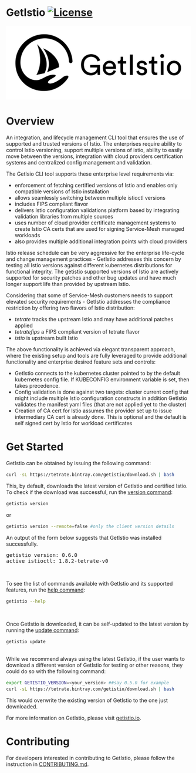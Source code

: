 # GetIstio [![License](https://img.shields.io/badge/License-Apache%202.0-blue.svg)](https://opensource.org/licenses/Apache-2.0)

![Simplify Istio with GetIsito!](getIstio.png)

# Overview

An integration, and lifecycle management CLI tool that ensures the use of supported and trusted versions of Istio. The enterprises require ability to control Istio versioning, support multiple versions of istio, ability to easily move between the versions, integration with cloud providers certification systems and centralized config management and validation. 

The GetIsio CLI tool supports these enterprise level requirements via:

- enforcement of fetching certified versions of Istio and enables only compatible versions of Istio installation
- allows seamlessly switching between multiple istioctl versions
- includes FIPS compliant flavor
- delivers Istio configuration validations platform based by integrating validation libraries from multiple sources
- uses number of cloud provider certificate management systems to create Istio CA certs that are used for signing Service-Mesh managed workloads 
- also provides multiple additional integration points with cloud providers

Istio release schedule can be very aggressive for the enterprise life-cycle and change management practices - GetIstio addresses this concern by testing all Istio versions against different kubernetes distributions for functional integrity. The getistio supported versions of Istio are actively supported for security patches and other bug updates and have much longer support life than provided by upstream Istio.

Considering that some of Service-Mesh customers needs to support elevated security requirements - GetIstio addresses the compliance restriction by offering two flavors of Istio distribution:

- _tetrate_ tracks the upstream Istio and may have additional patches applied
- _tetratefips_ a FIPS compliant version of tetrate flavor
- _istio_ is upstream built Istio

The above functionality is achieved via elegant transparent approach, where the existing setup and tools are fully leveraged to provide additional functionality and enterprise desired feature sets and controls:

- GetIstio connects to the kubernetes cluster pointed to by the default kubernetes config file. If KUBECONFIG environment variable is set, then takes precedence.
- Config validation is done against two targets:
cluster current config that might include multiple Istio configuration constructs
in addition GetIstio validates the manifest yaml files (that are not applied yet to the cluster)
- Creation of CA cert for Istio assumes the provider set up to issue intermediary CA cert is already done. This is optional and the default is self signed cert by Istio for workload certificates

# Get Started

GetIstio can be obtained by issuing the following command:

```sh
curl -sL https://tetrate.bintray.com/getistio/download.sh | bash
```

This, by default, downloads the latest version of GetIstio and certified Istio. To check if the download was successful, run the [version command](/doc/en/getistio-cli/reference/getistio_version/_index.md):

```sh
getistio version
```

or

```sh
getistio version --remote=false #only the client version details
```

An output of the form below suggests that GetIstio was installed successfully.
<pre>getistio version: 0.6.0
active istioctl: 1.8.2-tetrate-v0
</pre>

<br />

To see the list of commands available with GetIstio and its supported features, run the [help command](/doc/en/getistio-cli/reference/getistio_help/_index.md):

```sh
getistio --help
```

<br />

Once GetIstio is downloaded, it can be self-updated to the latest version by running the [update command](/doc/en/getistio-cli/reference/getistio_update/_index.md):

```sh
getistio update
```

<br />
While we recommend always using the latest GetIstio, if the user wants to download a different version of GetIstio for testing or other reasons, they could do so with the following command:

```sh
export GETISTIO_VERSION=<your_version> ##say 0.5.0 for example
curl -sL https://tetrate.bintray.com/getistio/download.sh | bash
```
This would overwrite the existing version of GetIstio to the one just downloaded.

For more information on GetIstio, please visit [getistio.io](https://getistio.io).

# Contributing

For developers interested in contributing to GetIstio, please follow the instruction in [CONTRIBUTING.md](CONTRIBUTING.md).
